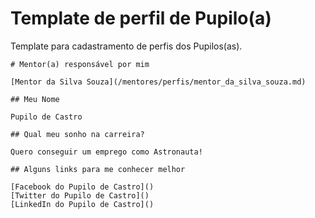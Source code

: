 # Template de perfil de Pupilo(a)

Template para cadastramento de perfis dos Pupilos(as).

```
# Mentor(a) responsável por mim

[Mentor da Silva Souza](/mentores/perfis/mentor_da_silva_souza.md)

## Meu Nome

Pupilo de Castro

## Qual meu sonho na carreira?

Quero conseguir um emprego como Astronauta!

## Alguns links para me conhecer melhor

[Facebook do Pupilo de Castro]()
[Twitter do Pupilo de Castro]()
[LinkedIn do Pupilo de Castro]()
```